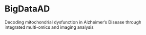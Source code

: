 # BigDataAD
Decoding mitochondrial dysfunction in Alzheimer’s Disease through integrated multi-omics and imaging analysis
